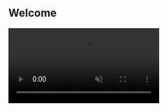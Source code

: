 ## Welcome

<video src="https://user-images.githubusercontent.com/17211833/209215772-7312ad61-d4ec-4477-9e55-9c1e9883c411.mp4" data-canonical-src="https://user-images.githubusercontent.com/17211833/209215772-7312ad61-d4ec-4477-9e55-9c1e9883c411.mp4" controls="controls" muted="muted" class="d-block rounded-bottom-2 border-top width-fit" style="max-height:640px;">
</video>

<!---[Link](url) and ![Image](src)--->

<!---For more details see [GitHub Flavored Markdown](https://guides.github.com/features/mastering-markdown/).--->
